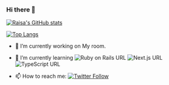 ### Hi there 👋

<!--
**raisa0726/raisa0726** is a ✨ _special_ ✨ repository because its `README.md` (this file) appears on your GitHub profile.

Here are some ideas to get you started:
-->
[![Raisa's GitHub stats](https://github-readme-stats.vercel.app/api?username=raisa0726&count_private=true&show_icons=true&theme=react)](https://github.com/raisa0726/github-readme-stats.git)

[![Top Langs](https://github-readme-stats.vercel.app/api/top-langs/?username=raisa0726&count_private=true&show_icons=true&theme=react&layout=compact)](https://github.com/raisa0726/github-readme-stats.git)

- 🔭 I’m currently working on My room.
- 🌱 I’m currently learning 
    ![Ruby on Rails URL](https://img.shields.io/badge/-Ruby%20on%20Rails-CC0000.svg?logo=ruby%20on%20rails&style=flat) 
    ![Next.js URL](https://img.shields.io/badge/-Next.js-black.svg?logo=next.js&style=flat)
    ![TypeScript URL](https://img.shields.io/badge/-Typescript-black.svg?logo=typescript&style=flat)
    
- 📫 How to reach me: [![Twitter Follow](https://img.shields.io/twitter/follow/SC_Raisa?logo=Twitter&style=flat-square)](https://twitter.com/SC_Raisa)
